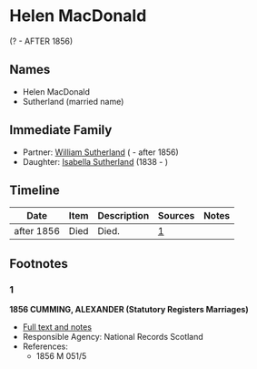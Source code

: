 ﻿---
layout: person
subject_key: i83660564
permalink: /people/i83660564
---

# Helen MacDonald
(? - AFTER 1856)

## Names

* Helen MacDonald
* Sutherland (married name)

## Immediate Family

* Partner: [William Sutherland](./@72992640@-william-sutherland-b-d1856.md) ( - after 1856)
* Daughter: [Isabella Sutherland](./@79967653@-isabella-sutherland-b1838-d.md) (1838 - )

## Timeline

Date | Item | Description | Sources | Notes
---|---|---|---|---
after 1856 | Died | Died. | [1](#1) | 

## Footnotes

### 1

**1856 CUMMING, ALEXANDER (Statutory Registers Marriages)**

* [Full text and notes](../sources/@68937264@-1856-cumming,-alexander-statutory-registers-marriages-.md)
* Responsible Agency: National Records Scotland
* References: 
  * 1856 M 051/5

